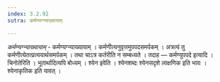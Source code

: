 ```yaml
---
index: 3.2.92
sutra: कर्मण्यग्न्याख्यायाम्

---
```

_कर्मण्यग्न्याख्यायाम्_ - कर्मण्यग्न्याख्यायाम् । कर्मणीत्यनुवृत्तमुपपदसमर्पकम् । अत्रत्यं तु कर्मणीत्येतत्प्रत्ययार्थसमर्पकम् । तथा चाऽत्र कर्तरीति न सम्बध्यते । तदाह — कर्मण्युपपदे इत्यादि । चिनोतेरिति । भूतार्थादित्यपि बोध्यम् । श्येन इवेति । श्येनशब्दः श्येनसदृशे लाक्षणिक इति भावः । श्येनाकृतिक इति यावत् । 